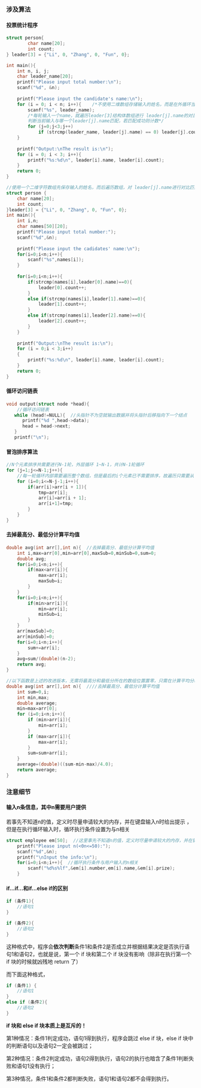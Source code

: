 ### 涉及算法

#### 投票统计程序

```c
struct person{
        char name[20];
        int count;
} leader[3] = {"Li", 0, "Zhang", 0, "Fun", 0};

int main(){
    int n, i, j;
    char leader_name[20];
    printf("Please input total number:\n");
    scanf("%d", &n);
    
    printf("Please input the candidate's name:\n");
    for (i = 0; i < n; i++){	/*不使用二维数组存储输入的姓名，而是在外循环当中输入；*/
        scanf("%s", leader_name);
        /*每轮输入一个name，就遍历leader[3]结构体数组进行 leader[j].name的对比
        判断当前输入与哪一个leader[j].name匹配，若匹配成功则计数*/
        for (j=0;j<3;j++)
            if (strcmp(leader_name, leader[j].name) == 0) leader[j].count++;
    }
    
    printf("Output:\nThe result is:\n");
    for (i = 0; i < 3; i++){
        printf("%s:%d\n", leader[i].name, leader[i].count);
    }
    return 0;
}
```

```c
//使用一个二维字符数组先保存输入的姓名，而后遍历数组，对 leader[j].name进行对比匹配，匹配成功则计数 上面是优化后的版本
struct person {
    char name[20];
    int count;
}leader[3] = {"Li", 0, "Zhang", 0, "Fun", 0};
int main(){
	int i,n;
	char names[50][20];
	printf("Please input total number:");
	scanf("%d",&n);
	
	printf("Please input the cadidates' name:\n");
	for(i=0;i<n;i++){
		scanf("%s",names[i]);
	}
	
	for(i=0;i<n;i++){
		if(strcmp(names[i],leader[0].name)==0){
			leader[0].count++;
		}
		else if(strcmp(names[i],leader[1].name)==0){
			leader[1].count++;
		}
		else if(strcmp(names[i],leader[2].name)==0){
			leader[2].count++;
		}
	}
	
	printf("Output:\nThe result is:\n");
	for (i = 0;i < 3;i++)
	{
		printf("%s:%d\n", leader[i].name, leader[i].count);
	}
	return 0;
}
```

#### 循环访问链表

```c
void output(struct node *head){
	//循环访问链表 
   while (head!=NULL){  //头指针不为空就输出数据并将头指针后移指向下一个结点 
      printf("%d ",head->data);
      head = head->next;
   }
   printf("\n");
```

#### 冒泡排序算法

```c
//N个元素排序共需要进行N-1轮，外层循环 1~N-1，共计N-1轮循环
for (j=1;j<=N-1;j++){  
    //每一轮循环内部需要遍历整个数组，但是最后的i个元素已不需要排序，故遍历只需要从 0~N-i-1 共遍历N-i个元素 
	for (i=0;i<=N-j-1;i++){  
		if(arr[i]>arr[i + 1]){
			tmp=arr[i];
			arr[i]=arr[i + 1];
			arr[i+1]=tmp;
		}
	}
}
```

#### 去掉最高分、最低分计算平均值 

```c
double avg(int arr[],int n){  //去掉最高分、最低分计算平均值 
	int i,max=arr[0],min=arr[0],maxSub=0,minSub=0,sum=0;
	double avg;
	for(i=0;i<n;i++){
		if(max<arr[i]){
			max=arr[i];
			maxSub=i;
		}
	}
	for(i=0;i<n;i++){
		if(min>arr[i]){
			min=arr[i];
			minSub=i;
		}
	}
	arr[maxSub]=0;
	arr[minSub]=0;
	for(i=0;i<n;i++){
		sum+=arr[i];
	}
	avg=sum/(double)(n-2);
	return avg;
}
```

```c
//以下函数是上述的改进版本，无需将最高分和最低分所在的数组位置置零，只需在计算平均分时在总和sum中减去max和min在求平均值
double avg(int arr[],int n){  ////去掉最高分、最低分计算平均值 
    int sum=0,i;
    int min,max;
    double average;
	min=max=arr[0];
    for (i=0;i<n;i++){
        if (min>arr[i]){
            min=arr[i];
        }
        if (max<arr[i]){
            max=arr[i];
        }
        sum=sum+arr[i];
    }
    average=(double)((sum-min-max)/4.0);
    return average;
}
```



### 注意细节

#### 输入n条信息，其中n需要用户提供

若事先不知道n的值，定义时尽量申请较大的内存，并在键盘输入n时给出提示 ，但是在执行循环输入时，循环执行条件设置为与n相关

```c
struct employee em[50];  //这里事先不知道n的值，定义时尽量申请较大的内存，并在键盘输入n时给出提示 
	printf("Please input n(<0n<=50):");
	scanf("%d",&n);
	printf("\nInput the info:\n");
	for(i=0;i<n;i++){  //循环执行条件与用户输入的n相关
		scanf("%d%s%lf",&em[i].number,em[i].name,&em[i].prize);
	}
```

#### if…if…和if…else if的区别

```c
if (条件1){
    //语句1
}

if (条件2){
    //语句2
}
```

这种格式中，程序会**依次判断**条件1和条件2是否成立并根据结果决定是否执行语句1和语句2，也就是说，第一个 if 块和第二个 if 块没有影响（除非在执行第一个 if 块的时候就凶残地 return 了）

而下面这种格式，

```c
if (条件1) {
    //语句1
}
else if (条件2){
    //语句2
}
```

**if 块和 else if 块本质上是互斥的！**

第1种情况：条件1判定成功，语句1得到执行，程序会跳过 else if 块，else if 块中的判断语句以及语句2一定会被跳过；

第2种情况：条件2判定成功，语句2得到执行，语句2的执行也暗含了条件1判断失败和语句1没有执行；

第3种情况，条件1和条件2都判断失败，语句1和语句2都不会得到执行。
